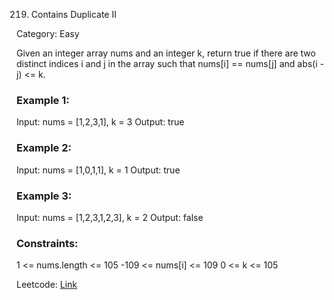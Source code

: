 219. Contains Duplicate II

Category: Easy

Given an integer array nums and an integer k, return true if there are two distinct indices i and j in the array such that nums[i] == nums[j] and abs(i - j) <= k.

 

### Example 1:

Input: nums = [1,2,3,1], k = 3
Output: true

### Example 2:

Input: nums = [1,0,1,1], k = 1
Output: true

### Example 3:

Input: nums = [1,2,3,1,2,3], k = 2
Output: false
 

### Constraints:

1 <= nums.length <= 105
-109 <= nums[i] <= 109
0 <= k <= 105

Leetcode: [Link](https://leetcode.com/problems/contains-duplicate-ii/description)